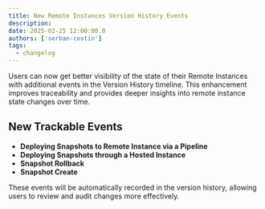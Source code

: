 ```yaml
---
title: New Remote Instances Version History Events
description:
date: 2025-02-25 12:00:00.0
authors: ['serban-costin']
tags:
  - changelog
---
```


Users can now get better visibility of the state of their Remote Instances with additional events in the Version History timeline. This enhancement improves traceability and provides deeper insights into remote instance state changes over time.

## New Trackable Events
- **Deploying Snapshots to Remote Instance via a Pipeline**
- **Deploying Snapshots through a Hosted Instance**
- **Snapshot Rollback**
- **Snapshot Create**

These events will be automatically recorded in the version history, allowing users to review and audit changes more effectively.
